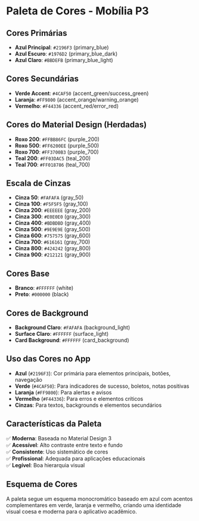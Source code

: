 # Paleta de Cores - Mobília P3

## Cores Primárias
- **Azul Principal**: `#2196F3` (primary_blue)
- **Azul Escuro**: `#1976D2` (primary_blue_dark)
- **Azul Claro**: `#BBDEFB` (primary_blue_light)

## Cores Secundárias
- **Verde Accent**: `#4CAF50` (accent_green/success_green)
- **Laranja**: `#FF9800` (accent_orange/warning_orange)
- **Vermelho**: `#F44336` (accent_red/error_red)

## Cores do Material Design (Herdadas)
- **Roxo 200**: `#FFBB86FC` (purple_200)
- **Roxo 500**: `#FF6200EE` (purple_500)
- **Roxo 700**: `#FF3700B3` (purple_700)
- **Teal 200**: `#FF03DAC5` (teal_200)
- **Teal 700**: `#FF018786` (teal_700)

## Escala de Cinzas
- **Cinza 50**: `#FAFAFA` (gray_50)
- **Cinza 100**: `#F5F5F5` (gray_100)
- **Cinza 200**: `#EEEEEE` (gray_200)
- **Cinza 300**: `#E0E0E0` (gray_300)
- **Cinza 400**: `#BDBDBD` (gray_400)
- **Cinza 500**: `#9E9E9E` (gray_500)
- **Cinza 600**: `#757575` (gray_600)
- **Cinza 700**: `#616161` (gray_700)
- **Cinza 800**: `#424242` (gray_800)
- **Cinza 900**: `#212121` (gray_900)

## Cores Base
- **Branco**: `#FFFFFF` (white)
- **Preto**: `#000000` (black)

## Cores de Background
- **Background Claro**: `#FAFAFA` (background_light)
- **Surface Claro**: `#FFFFFF` (surface_light)
- **Card Background**: `#FFFFFF` (card_background)

## Uso das Cores no App
- **Azul** (`#2196F3`): Cor primária para elementos principais, botões, navegação
- **Verde** (`#4CAF50`): Para indicadores de sucesso, boletos, notas positivas
- **Laranja** (`#FF9800`): Para alertas e avisos
- **Vermelho** (`#F44336`): Para erros e elementos críticos
- **Cinzas**: Para textos, backgrounds e elementos secundários

## Características da Paleta
✅ **Moderna**: Baseada no Material Design 3  
✅ **Acessível**: Alto contraste entre texto e fundo  
✅ **Consistente**: Uso sistemático de cores  
✅ **Profissional**: Adequada para aplicações educacionais  
✅ **Legível**: Boa hierarquia visual

## Esquema de Cores
A paleta segue um esquema monocromático baseado em azul com acentos complementares em verde, laranja e vermelho, criando uma identidade visual coesa e moderna para o aplicativo acadêmico.
